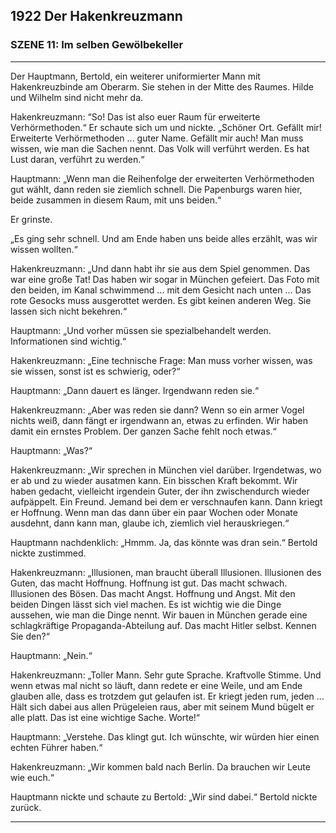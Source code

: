 ## **1922** Der Hakenkreuzmann

### SZENE 11: Im selben Gewölbekeller

____
Der Hauptmann, Bertold, ein weiterer uniformierter Mann mit Hakenkreuzbinde am Oberarm.
Sie stehen in der Mitte des Raumes.
Hilde und Wilhelm sind nicht mehr da.

Hakenkreuzmann: “So!
Das ist also euer Raum für erweiterte Verhörmethoden.“
Er schaute sich um und nickte.
„Schöner Ort.
Gefällt mir!
Erweiterte Verhörmethoden ... guter Name.
Gefällt mir auch!
Man muss wissen, wie man die Sachen nennt.
Das Volk will verführt werden.
Es hat Lust daran, verführt zu werden.“

Hauptmann: „Wenn man die Reihenfolge der erweiterten Verhörmethoden gut wählt, dann reden sie ziemlich schnell.
Die Papenburgs waren hier, beide zusammen in diesem Raum, mit uns beiden.“

Er grinste.

„Es ging sehr schnell.
Und am Ende haben uns beide alles erzählt, was wir wissen wollten.“

Hakenkreuzmann: „Und dann habt ihr sie aus dem Spiel genommen.
Das war eine große Tat!
Das haben wir sogar in München gefeiert.
Das Foto mit den beiden, im Kanal schwimmend ... mit dem Gesicht nach unten ...
Das rote Gesocks muss ausgerottet werden.
Es gibt keinen anderen Weg.
Sie lassen sich nicht bekehren.“

Hauptmann: „Und vorher müssen sie spezialbehandelt werden.
Informationen sind wichtig.“

Hakenkreuzmann: „Eine technische Frage: Man muss vorher wissen, was sie wissen, sonst ist es schwierig, oder?“

Hauptmann: „Dann dauert es länger.
Irgendwann reden sie.“

Hakenkreuzmann: „Aber was reden sie dann?
Wenn so ein armer Vogel nichts weiß, dann fängt er irgendwann an, etwas zu erfinden.
Wir haben damit ein ernstes Problem.
Der ganzen Sache fehlt noch etwas.“

Hauptmann: „Was?“

Hakenkreuzmann: „Wir sprechen in München viel darüber.
Irgendetwas, wo er ab und zu wieder ausatmen kann.
Ein bisschen Kraft bekommt.
Wir haben gedacht, vielleicht irgendein Guter, der ihn zwischendurch wieder aufpäppelt.
Ein Freund.
Jemand bei dem er verschnaufen kann.
Dann kriegt er Hoffnung.
Wenn man das dann über ein paar Wochen oder Monate ausdehnt, dann kann man, glaube ich, ziemlich viel herauskriegen.“

Hauptmann nachdenklich: „Hmmm. Ja, das könnte was dran sein.“
Bertold nickte zustimmed.

Hakenkreuzmann: „Illusionen, man braucht überall Illusionen.
Illusionen des Guten, das macht Hoffnung.
Hoffnung ist gut.
Das macht schwach.
Illusionen des Bösen.
Das macht Angst.
Hoffnung und Angst.
Mit den beiden Dingen lässt sich viel machen.
Es ist wichtig wie die Dinge aussehen, wie man die Dinge nennt.
Wir bauen in München gerade eine schlagkräftige Propaganda-Abteilung auf.
Das macht Hitler selbst.
Kennen Sie den?“

Hauptmann: „Nein.“

Hakenkreuzmann: „Toller Mann.
Sehr gute Sprache.
Kraftvolle Stimme.
Und wenn etwas mal nicht so läuft, dann redete er eine Weile, und am Ende glauben alle, dass es trotzdem gut gelaufen ist.
Er kriegt jeden rum, jeden ...
Hält sich dabei aus allen Prügeleien raus, aber mit seinem Mund bügelt er alle platt.
Das ist eine wichtige Sache.
Worte!“

Hauptmann: „Verstehe.
Das klingt gut.
Ich wünschte, wir würden hier einen echten Führer haben.“

Hakenkreuzmann: „Wir kommen bald nach Berlin.
Da brauchen wir Leute wie euch.“

Hauptmann nickte und schaute zu Bertold: „Wir sind dabei.“
Bertold nickte zurück.
____
